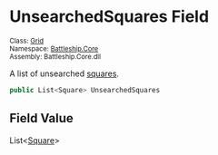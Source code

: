# UnsearchedSquares Field

<sub>Class: [Grid](../Grid.md)  
Namespace: [Battleship.Core](../../Battleship.Core.md)  
Assembly: Battleship.Core.dll</sub>

A list of unsearched [squares](../../Square/Square.md).

```cs
public List<Square> UnsearchedSquares
```

## Field Value

List<[Square](../../Square/Square.md)>

